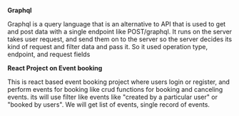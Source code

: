 **Graphql**

Graphql is a query language that is an alternative to API that is used to get and post data with a single endpoint like POST/graphql. It runs on the server takes user request, and send them on to the server so the server decides its kind of request and filter data and pass it. So it used operation type, endpoint, and request fields

**React Project on Event booking**

This is react based event booking project where users login or register, and perform events for booking like crud functions for booking and canceling events. its will use filter like events like "created by a particular user" or "booked by users". We will get list of events, single record of events.
